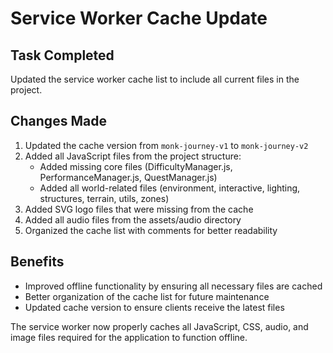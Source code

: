 # Service Worker Cache Update

## Task Completed
Updated the service worker cache list to include all current files in the project.

## Changes Made
1. Updated the cache version from `monk-journey-v1` to `monk-journey-v2`
2. Added all JavaScript files from the project structure:
   - Added missing core files (DifficultyManager.js, PerformanceManager.js, QuestManager.js)
   - Added all world-related files (environment, interactive, lighting, structures, terrain, utils, zones)
3. Added SVG logo files that were missing from the cache
4. Added all audio files from the assets/audio directory
5. Organized the cache list with comments for better readability

## Benefits
- Improved offline functionality by ensuring all necessary files are cached
- Better organization of the cache list for future maintenance
- Updated cache version to ensure clients receive the latest files

The service worker now properly caches all JavaScript, CSS, audio, and image files required for the application to function offline.